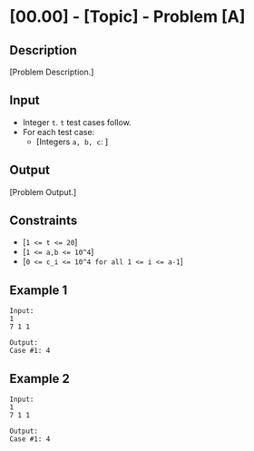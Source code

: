 # [00.00] - [Topic] - Problem [A]

## Description
[Problem Description.]

## Input
- Integer `t`. `t` test cases follow.
- For each test case:
    - [Integers `a, b, c`: ]

## Output
[Problem Output.]

## Constraints
- [`1 <= t <= 20`]
- [`1 <= a,b <= 10^4`]
- [`0 <= c_i <= 10^4 for all 1 <= i <= a-1`]

## Example 1
```
Input:
1
7 1 1

Output:
Case #1: 4
```

## Example 2
```
Input:
1
7 1 1

Output:
Case #1: 4
```